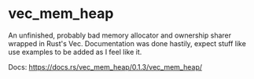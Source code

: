 # vec_mem_heap
An unfinished, probably bad memory allocator and ownership sharer wrapped in Rust's Vec.
Documentation was done hastily, expect stuff like use examples to be added as I feel like it.

Docs: https://docs.rs/vec_mem_heap/0.1.3/vec_mem_heap/